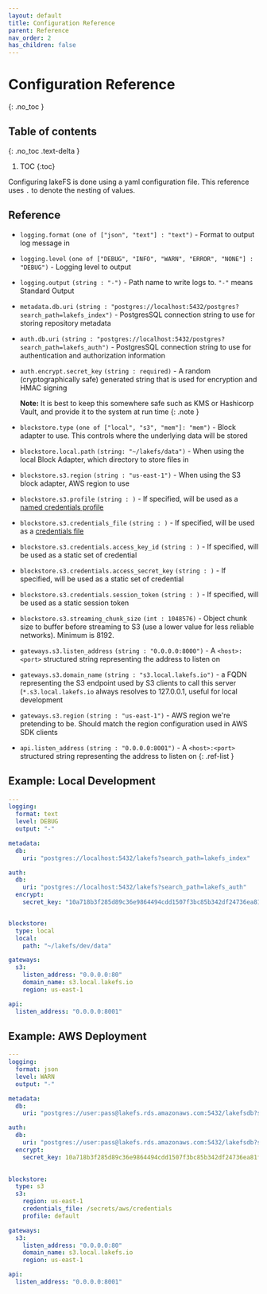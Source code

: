 ```yaml
---
layout: default
title: Configuration Reference
parent: Reference
nav_order: 2
has_children: false
---
```


# Configuration Reference
{: .no_toc }

## Table of contents
{: .no_toc .text-delta }

1. TOC
{:toc}

Configuring lakeFS is done using a yaml configuration file.
This reference uses `.` to denote the nesting of values.

## Reference

* `logging.format` `(one of ["json", "text"] : "text")` - Format to output log message in
* `logging.level` `(one of ["DEBUG", "INFO", "WARN", "ERROR", "NONE"] : "DEBUG")` - Logging level to output
* `logging.output` `(string : "-")` - Path name to write logs to. `"-"` means Standard Output
* `metadata.db.uri` `(string : "postgres://localhost:5432/postgres?search_path=lakefs_index")` - PostgresSQL connection string to use for storing repository metadata
* `auth.db.uri` `(string : "postgres://localhost:5432/postgres?search_path=lakefs_auth")` - PostgresSQL connection string to use for authentication and authorization information
* `auth.encrypt.secret_key` `(string : required)` - A random (cryptographically safe) generated string that is used for encryption and HMAC signing  

   **Note:** It is best to keep this somewhere safe such as KMS or Hashicorp Vault, and provide it to the system at run time
   {: .note } 

* `blockstore.type` `(one of ["local", "s3", "mem"]: "mem")` - Block adapter to use. This controls where the underlying data will be stored
* `blockstore.local.path` `(string: "~/lakefs/data")` - When using the local Block Adapter, which directory to store files in
* `blockstore.s3.region` `(string : "us-east-1")` - When using the S3 block adapter, AWS region to use
* `blockstore.s3.profile` `(string : )` - If specified, will be used as a [named credentials profile](https://docs.aws.amazon.com/cli/latest/userguide/cli-configure-profiles.html)
* `blockstore.s3.credentials_file` `(string : )` - If specified, will be used as a [credentials file](https://docs.aws.amazon.com/cli/latest/userguide/cli-configure-files.html)
* `blockstore.s3.credentials.access_key_id` `(string : )` - If specified, will be used as a static set of credential
* `blockstore.s3.credentials.access_secret_key` `(string : )` - If specified, will be used as a static set of credential
* `blockstore.s3.credentials.session_token` `(string : )` - If specified, will be used as a static session token
* `blockstore.s3.streaming_chunk_size` `(int : 1048576)` - Object chunk size to buffer before streaming to S3 (use a lower value for less reliable networks). Minimum is 8192.
* `gateways.s3.listen_address` `(string : "0.0.0.0:8000")` - A `<host>:<port>` structured string representing the address to listen on
* `gateways.s3.domain_name` `(string : "s3.local.lakefs.io")` - a FQDN representing the S3 endpoint used by S3 clients to call this server (`*.s3.local.lakefs.io` always resolves to 127.0.0.1, useful for local development
* `gateways.s3.region` `(string : "us-east-1")` - AWS region we're pretending to be. Should match the region configuration used in AWS SDK clients
* `api.listen_address` `(string : "0.0.0.0:8001")` - A `<host>:<port>` structured string representing the address to listen on
{: .ref-list }


## Example: Local Development

```yaml
---
logging:
  format: text
  level: DEBUG
  output: "-"

metadata:
  db:
    uri: "postgres://localhost:5432/lakefs?search_path=lakefs_index"

auth:
  db:
    uri: "postgres://localhost:5432/lakefs?search_path=lakefs_auth"
  encrypt:
    secret_key: "10a718b3f285d89c36e9864494cdd1507f3bc85b342df24736ea81f9a1134bcc09e90b6641"


blockstore:
  type: local
  local:
    path: "~/lakefs/dev/data"

gateways:
  s3:
    listen_address: "0.0.0.0:80"
    domain_name: s3.local.lakefs.io
    region: us-east-1

api:
  listen_address: "0.0.0.0:8001"
```


## Example: AWS Deployment

```yaml
---
logging:
  format: json
  level: WARN
  output: "-"

metadata:
  db:
    uri: "postgres://user:pass@lakefs.rds.amazonaws.com:5432/lakefsdb?search_path=lakefs_index"

auth:
  db:
    uri: "postgres://user:pass@lakefs.rds.amazonaws.com:5432/lakefsdb?search_path=lakefs_auth"
  encrypt:
    secret_key: 10a718b3f285d89c36e9864494cdd1507f3bc85b342df24736ea81f9a1134bcc
    

blockstore:
  type: s3
  s3:
    region: us-east-1
    credentials_file: /secrets/aws/credentials
    profile: default

gateways:
  s3:
    listen_address: "0.0.0.0:80"
    domain_name: s3.local.lakefs.io
    region: us-east-1

api:
  listen_address: "0.0.0.0:8001"
```